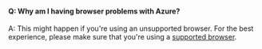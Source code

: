 #### Q:	Why am I having browser problems with Azure?

A:	This might happen if you're using an unsupported browser. 
For the best experience, please make sure that you're using a 
[supported browser](https://azure.microsoft.com/documentation/articles/azure-preview-portal-supported-browsers-devices/).

